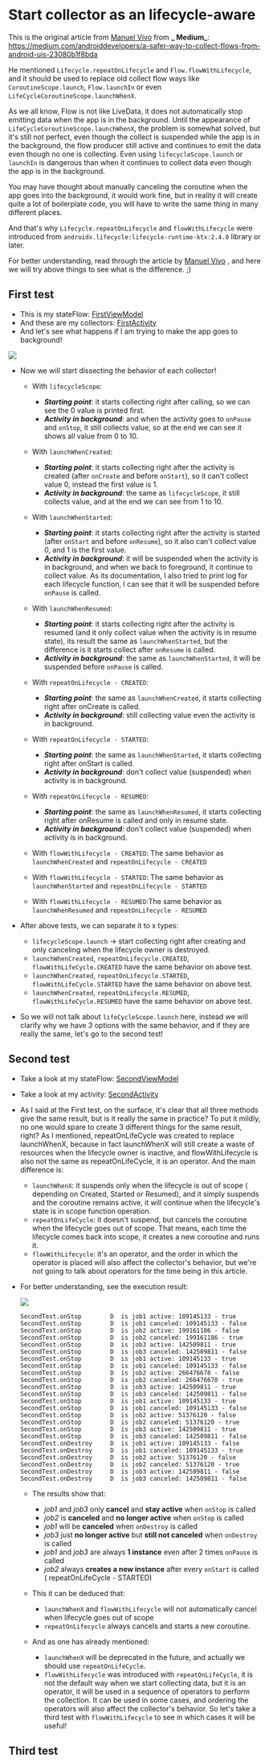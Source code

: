 # Start collector as an lifecycle-aware

This is the original article from [Manuel Vivo](https://medium.com/@manuelvicnt)
from **_
Medium_**: https://medium.com/androiddevelopers/a-safer-way-to-collect-flows-from-android-uis-23080b1f8bda

He mentioned `Lifecycle.repeatOnLifecycle` and `Flow.flowWithLifecycle`, and it should be used to
replace old collect flow ways like `CoroutineScope.launch`, `Flow.launchIn` or
even `LifeCycleCoroutineScope.launchWhenX`.

As we all know, Flow is not like LiveData, it does not automatically stop emitting data when the app
is in the background. Until the appearance of `LifeCycleCoroutineScope.launchWhenX`, the problem is
somewhat solved, but it's still not perfect, even though the collect is suspended while the app is
in the background, the flow producer still active and continues to emit the data even though no one
is collecting. Even using `lifecycleScope.launch` or `launchIn` is dangerous than when it continues
to collect data even though the app is in the background.

You may have thought about manually canceling the coroutine when the app goes into the background,
it would work fine, but in reality it will create quite a lot of boilerplate code, you will have to
write the same thing in many different places.

And that's why `Lifecycle.repeatOnLifecycle` and `flowWithLifecycle` were introduced
from `androidx.lifecycle:lifecycle-runtime-ktx:2.4.0` library or later.

For better understanding, read through the article by [Manuel Vivo](https://medium.com/@manuelvicnt)
, and here we will try above things to see what is the difference. ;)

## First test

* This is my
  stateFlow: <a href="https://github.com/homanad/FlowLifecycleAware/blob/master/app/src/main/java/com/homanad/android/sample/flowlifecycleaware/screens/first/vm/FirstViewModel.kt" target="_blank">
  FirstViewModel</a>
* And these are my
  collectors: <a href="https://github.com/homanad/FlowLifecycleAware/blob/master/app/src/main/java/com/homanad/android/sample/flowlifecycleaware/screens/first/FirstActivity.kt" target="_blank">
  FirstActivity</a>
* And let's see what happens if I am trying to make the app goes to background!

<img src="/attachments/behavior.gif"/>

* Now we will start dissecting the behavior of each collector!

    - With `lifecycleScope`:

        - **_Starting point_**: it starts collecting right after calling, so we can see the 0 value
          is printed first.
        - **_Activity in background_**: and when the activity goes to `onPause` and `onStop`, it
          still collects value, so at the end we can see it shows all value from 0 to 10.
    - With `launchWhenCreated`:

        - **_Starting point_**: it starts collecting right after the activity is created (after
          `onCreate` and before `onStart`), so it can't collect value 0, instead the first value is
            1.
        - **_Activity in background_**: the same as `lifecycleScope`, it still collects value, and
          at the end we can see from 1 to 10.
    - With `launchWhenStarted`:

        - **_Starting point_**: it starts collecting right after the activity is started (after
          `onStart` and before `onResume`), so it also can't collect value 0, and 1 is the first
          value.
        - **_Activity in background_**: it will be suspended when the activity is in background, and
          when we back to foreground, it continue to collect value. As its documentation, I also
          tried to print log for each lifecycle function, I can see that it will be suspended before
          `onPause` is called.
    - With `launchWhenResumed`:

        - **_Starting point_**: it starts collecting right after the activity is resumed (and it
          only collect value when the activity is in resume state), its result the same as
          `launchWhenStarted`, but the difference is it starts collect after `onResume` is called.
        - **_Activity in background_**: the same as `launchWhenStarted`, it will be suspended before
          `onPause` is called.
    - With `repeatOnLifecycle - CREATED`:

        - **_Starting point_**: the same as `launchWhenCreated`, it starts collecting right after
          onCreate is called.
        - **_Activity in background_**:  still collecting value even the activity is in background.
    - With `repeatOnLifecycle - STARTED`:

        - **_Starting point_**: the same as `launchWhenStarted`, it starts collecting right after
          onStart is called.
        - **_Activity in background_**: don't collect value (suspended) when activity is in
          background.
    - With `repeatOnLifecycle - RESUMED`:

        - **_Starting point_**: the same as `launchWhenResumed`, it starts collecting right after
          onResume is called and only in resume state.
        - **_Activity in background_**: don't collect value (suspended) when activity is in
          background.
    - With `flowWithLifecycle - CREATED`: The same behavior as `launchWhenCreated`
      and `repeatOnLifecycle - CREATED`
    - With `flowWithLifecycle - STARTED`: The same behavior as `launchWhenStarted`
      and `repeatOnLifecycle - STARTED`
    - With `flowWithLifecycle - RESUMED`:The same behavior as `launchWhenResumed`
      and `repeatOnLifecycle - RESUMED`
* After above tests, we can separate it to x types:

    * `lifecycleScope.launch` -> start collecting right after creating and only canceling when the
      lifecycle owner is destroyed.
    * `launchWhenCreated`, `repeatOnLifecycle.CREATED`, `flowWithLifeCycle.CREATED` have the same
      behavior on above test.
    * `launchWhenCreated`, `repeatOnLifecycle.STARTED`, `flowWithLifeCycle.STARTED` have the same
      behavior on above test.
    * `launchWhenCreated`, `repeatOnLifecycle.RESUMED`, `flowWithLifeCycle.RESUMED` have the same
      behavior on above test.
* So we will not talk about `lifeCycleScope.launch` here, instead we will clarify why we have 3
  options with the same behavior, and if they are really the same, let's go to the second test!

## Second test

- Take a look at my
  stateFlow: <a href="https://github.com/homanad/FlowLifecycleAware/blob/master/app/src/main/java/com/homanad/android/sample/flowlifecycleaware/screens/second/vm/SecondViewModel.kt" target="_blank">
  SecondViewModel</a>

* Take a look at my
  activity: <a href="https://github.com/homanad/FlowLifecycleAware/blob/master/app/src/main/java/com/homanad/android/sample/flowlifecycleaware/screens/second/SecondActivity.kt" target="_blank">
  SecondActivity</a>
* As I said at the First test, on the surface, it's clear that all three methods give the same
  result, but is it really the same in practice? To put it mildly, no one would spare to create 3
  different things for the same result, right? As I mentioned, repeatOnLifeCycle was created to
  replace launchWhenX, because in fact launchWhenX will still create a waste of resources when the
  lifecycle owner is inactive, and flowWithLifecycle is also not the same as repeatOnLifeCycle, it
  is an operator. And the main difference is:

    * `launchWhenX`: it suspends only when the lifecycle is out of scope (
      depending on Created, Started or Resumed), and it simply suspends and the coroutine remains
      active, it will continue when the lifecycle's state is in scope function operation.
    * `repeatOnLifeCycle`: it doesn't suspend, but cancels the coroutine when the lifecycle goes out
      of scope. That means, each time the lifecycle comes back into scope, it creates a new
      coroutine and runs it.
    * `flowWithLifecycle`: it's an operator, and the order in which the operator is placed will also
      affect the collector's behavior, but we're not going to talk about operators for the time
      being in this article.

* For better understanding, see the execution result:

  <img src="/attachments/second_test_log.png"/>

  ```
  SecondTest.onStop        D  is job1 active: 109145133 - true
  SecondTest.onStop        D  is job1 canceled: 109145133 - false
  SecondTest.onStop        D  is job2 active: 199161186 - false
  SecondTest.onStop        D  is job2 canceled: 199161186 - true
  SecondTest.onStop        D  is job3 active: 142509811 - true
  SecondTest.onStop        D  is job3 canceled: 142509811 - false
  SecondTest.onStop        D  is job1 active: 109145133 - true
  SecondTest.onStop        D  is job1 canceled: 109145133 - false
  SecondTest.onStop        D  is job2 active: 266476678 - false
  SecondTest.onStop        D  is job2 canceled: 266476678 - true
  SecondTest.onStop        D  is job3 active: 142509811 - true
  SecondTest.onStop        D  is job3 canceled: 142509811 - false
  SecondTest.onStop        D  is job1 active: 109145133 - true
  SecondTest.onStop        D  is job1 canceled: 109145133 - false
  SecondTest.onStop        D  is job2 active: 51376120 - false
  SecondTest.onStop        D  is job2 canceled: 51376120 - true
  SecondTest.onStop        D  is job3 active: 142509811 - true
  SecondTest.onStop        D  is job3 canceled: 142509811 - false
  SecondTest.onDestroy     D  is job1 active: 109145133 - false
  SecondTest.onDestroy     D  is job1 canceled: 109145133 - true
  SecondTest.onDestroy     D  is job2 active: 51376120 - false
  SecondTest.onDestroy     D  is job2 canceled: 51376120 - true
  SecondTest.onDestroy     D  is job3 active: 142509811 - false
  SecondTest.onDestroy     D  is job3 canceled: 142509811 - false
  ```

    * The results show that:
        * _job1_ and _job3_ only **cancel** and **stay active** when `onStop` is called
        * _job2_ is **canceled** and **no longer active** when `onStop` is called
        * _job1_ will be **canceled** when `onDestroy` is called
        * _job3_ just **no longer active** but **still not canceled** when `onDestroy` is called
        * _job1_ and _job3_ are always **1 instance** even after 2 times `onPause` is called
        * _job2_ always **creates a new instance** after every `onStart` is called (
          repeatOnLifeCycle - STARTED)

    * This it can be deduced that:
        * `launchWhenX` and `flowWithLifecycle` will not automatically cancel when lifecycle goes
          out of scope
        * `repeatOnLifecycle` always cancels and starts a new coroutine.

    * And as one has already mentioned:
        * `launchWhenX` will be deprecated in the future, and actually we should use
          `repeatOnLifeCycle`.
        * `flowWithLifecycle` was introduced with `repeatOnLifeCycle`, it is not the default way
          when we start collecting data, but it is an operator, it will be used in a sequence of
          operators to perform the collection. It can be used in some cases, and ordering the
          operators will also affect the collector's behavior. So let's take a third test
          with `flowWithLifecycle` to see in which cases it will be useful!

## Third test
      
